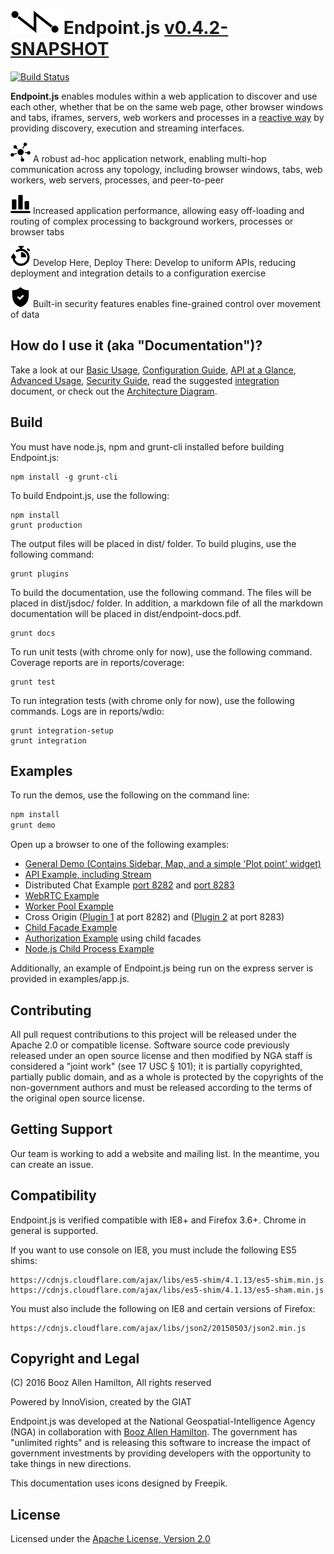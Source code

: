 # ![Endpoint.js](docs/images/endpoint-small.png) Endpoint.js [v0.4.2-SNAPSHOT](CHANGELOG.md)

[![Build Status](https://travis-ci.org/ngageoint/endpoint.js.svg?branch=master)](https://travis-ci.org/ngageoint/endpoint.js)

**Endpoint.js** enables modules within a web application to discover and use each other, whether that be on the same
web page, other browser windows and tabs, iframes, servers, web workers and processes in a
[reactive way](https://en.wikipedia.org/wiki/Reactive_programming) by providing discovery, execution and streaming interfaces.

![Ad-hoc Network](docs/images/network.png) A robust ad-hoc application network, enabling multi-hop communication across any topology, including browser windows, tabs, web workers, web servers, processes, and peer-to-peer

![Increased Performance](docs/images/performance.png) Increased application performance, allowing easy off-loading and routing of complex processing to background workers, processes or browser tabs

![Save Time](docs/images/time.png) Develop Here, Deploy There: Develop to uniform APIs, reducing deployment and integration details to a configuration exercise

![Built-in Security](docs/images/security.png) Built-in security features enables fine-grained control over movement of data

## How do I use it (aka "Documentation")?

Take a look at our [Basic Usage](docs/basic.md), [Configuration Guide](docs/configuration.md),
[API at a Glance](docs/api.md), [Advanced Usage](docs/advanced.md), [Security Guide](docs/security.md),
read the suggested [integration](docs/integration.md) document, or check out the
[Architecture Diagram](docs/architecture.md).

## Build

You must have node.js, npm and grunt-cli installed before building Endpoint.js:

    npm install -g grunt-cli

To build Endpoint.js, use the following:

    npm install
    grunt production

The output files will be placed in dist/ folder.  To build plugins, use the following command:

    grunt plugins

To build the documentation, use the following command.  The files will be placed in dist/jsdoc/ folder. In
addition, a markdown file of all the markdown documentation will be placed in dist/endpoint-docs.pdf.

    grunt docs

To run unit tests (with chrome only for now), use the following command. Coverage reports are in reports/coverage:

    grunt test

To run integration tests (with chrome only for now), use the following commands. Logs are in reports/wdio:

    grunt integration-setup
    grunt integration

## Examples

To run the demos, use the following on the command line:

```bash
npm install
grunt demo
```

Open up a browser to one of the following examples:

- [General Demo (Contains Sidebar, Map, and a simple 'Plot point' widget)](http://127.0.0.1:8282/plot-point/plot-point.html)
- [API Example, including Stream](http://127.0.0.1:8282/general-api/general-api.html)
- Distributed Chat Example [port 8282](http://127.0.0.1:8282/chat-server/chat-server.html) and [port 8283](http://127.0.0.1:8283/chat-server/chat-server.html)
- [WebRTC Example](http://127.0.0.1:8282/chat-webrtc/chat-webrtc.html)
- [Worker Pool Example](http://127.0.0.1:8282/worker-pool/worker-pool.html)
- Cross Origin ([Plugin 1](http://localhost:8282/cross-origin/plugin1.html) at port 8282) and ([Plugin 2](http://localhost:8283/cross-origin/plugin2.html) at port 8283)
- [Child Facade Example](http://127.0.0.1:8282/sub-facade/sub-facade.html)
- [Authorization Example](http://127.0.0.1:8282/auth/auth.html) using child facades
- [Node.js Child Process Example](http://127.0.0.1:8282/child-process/child-process.html)

Additionally, an example of Endpoint.js being run on the express server is provided in examples/app.js.

## Contributing

All pull request contributions to this project will be released under the Apache 2.0 or compatible license.
Software source code previously released under an open source license and then modified by NGA staff is considered a
"joint work" (see 17 USC &sect; 101); it is partially copyrighted, partially public domain, and as a whole is protected by
the copyrights of the non-government authors and must be released according to the terms of the original open source
license.

## Getting Support

Our team is working to add a website and mailing list.  In the meantime, you can create an issue.

## Compatibility

Endpoint.js is verified compatible with IE8+ and Firefox 3.6+.  Chrome in general is supported.

If you want to use console on IE8, you must include the following ES5 shims:

    https://cdnjs.cloudflare.com/ajax/libs/es5-shim/4.1.13/es5-shim.min.js
    https://cdnjs.cloudflare.com/ajax/libs/es5-shim/4.1.13/es5-sham.min.js

You must also include the following on IE8 and certain versions of Firefox:

    https://cdnjs.cloudflare.com/ajax/libs/json2/20150503/json2.min.js

## Copyright and Legal

(C) 2016 Booz Allen Hamilton, All rights reserved

Powered by InnoVision, created by the GIAT

Endpoint.js was developed at the National Geospatial-Intelligence Agency (NGA) in collaboration with [Booz Allen Hamilton](http://www.boozallen.com). The government has "unlimited rights" and is releasing this software to increase the impact of government investments by providing developers with the opportunity to take things in new directions.

This documentation uses icons designed by Freepik.

## License

Licensed under the [Apache License, Version 2.0](http://www.apache.org/licenses/LICENSE-2.0)
